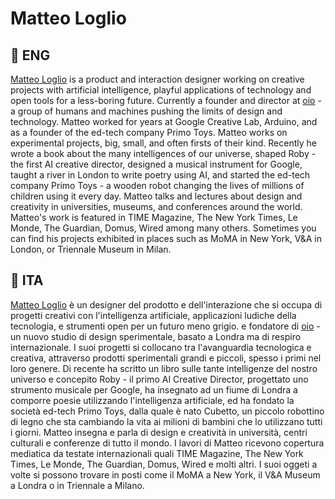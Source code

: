 # Matteo Loglio

## 🍟 ENG
[Matteo Loglio](https://matlo.me) is a product and interaction designer working on creative projects with artificial intelligence, playful applications of technology and open tools for a less-boring future. Currently a founder and director at [oio](https://oio.studio) - a group of humans and machines pushing the limits of design and technology.  Matteo worked for years at Google Creative Lab, Arduino, and as a founder of the ed-tech company Primo Toys. Matteo works on experimental projects, big, small, and often firsts of their kind. Recently he wrote a book about the many intelligences of our universe, shaped Roby - the first AI creative director, designed a musical instrument for Google, taught a river in London to write poetry using AI, and started the ed-tech company Primo Toys - a wooden robot changing the lives of millions of children using it every day. Matteo talks and lectures about design and creativity in universities, museums, and conferences around the world. Matteo's work is featured in TIME Magazine, The New York Times, Le Monde, The Guardian, Domus, Wired among many others. Sometimes you can find his projects exhibited in places such as MoMA in New York, V&A in London, or Triennale Museum in Milan.

## 🍕 ITA
[Matteo Loglio](https://matlo.me) è un designer del prodotto e dell'interazione che si occupa di progetti creativi con l'intelligenza artificiale, applicazioni ludiche della tecnologia, e strumenti open per un futuro meno grigio. e fondatore di [oio](https://oio.studio) - un nuovo studio di design sperimentale, basato a Londra ma di respiro internazionale. I suoi progetti si collocano tra l'avanguardia tecnologica e creativa, attraverso prodotti sperimentali grandi e piccoli, spesso i primi nel loro genere. Di recente ha scritto un libro sulle tante intelligenze del nostro universo e concepito Roby - il primo AI Creative Director, progettato uno strumento musicale per Google, ha insegnato ad un fiume di Londra a comporre poesie utilizzando l'intelligenza artificiale, ed ha fondato la società ed-tech Primo Toys, dalla quale è nato Cubetto, un piccolo robottino di legno che sta cambiando la vita ai milioni di bambini che lo utilizzano tutti i giorni. Matteo insegna e parla di design e creatività in università, centri culturali e conferenze di tutto il mondo. I lavori di Matteo ricevono copertura mediatica da testate internazionali quali TIME Magazine, The New York Times, Le Monde, The Guardian, Domus, Wired e molti altri. I suoi oggeti a volte si possono trovare in posti come il MoMA a New York, il V&A Museum a Londra o in Triennale a Milano.
